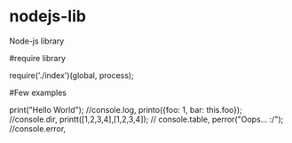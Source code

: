 # nodejs-lib
Node-js library

#require library

require('./index')(global, process);

#Few examples

print("Hello World"); //console.log,
printo({foo: 1, bar: this.foo}); //console.dir,
printt([1,2,3,4],[1,2,3,4]); // console.table,
perror("Oops... :/");  //console.error,
